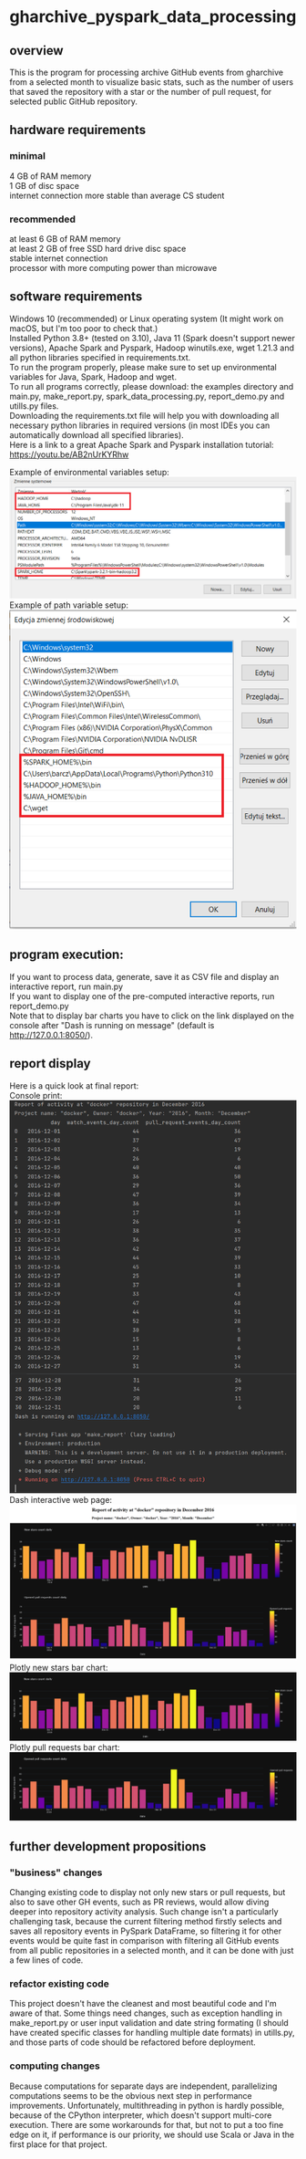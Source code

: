 # gharchive_pyspark_data_processing
## overview
This is the program for processing archive GitHub events from gharchive from a selected month to
visualize basic stats, such as the number of users that saved the repository with a star or the number of pull
request, for selected public GitHub repository.
## hardware  requirements
### minimal
4 GB of RAM memory <br />
1 GB of disc space <br />
internet connection more stable than average CS student<br />

### recommended
at least 6 GB of RAM memory <br />
at least 2 GB of free SSD hard drive disc space <br />
stable internet connection <br />
processor with more computing power than microwave

## software requirements
Windows 10 (recommended) or Linux operating system (It might work on macOS, but I'm too poor to check that.) <br />
Installed Python 3.8+ (tested on 3.10), Java 11 (Spark doesn't support newer versions), Apache Spark and Pyspark, Hadoop winutils.exe,
wget 1.21.3 and all python libraries specified in requirements.txt.  <br />
To run the program properly, please make sure to set up environmental variables for Java, Spark, Hadoop and wget.  <br />
To run all programs correctly, please download: the examples directory and main.py, make_report.py, spark_data_processing.py, report_demo.py and utills.py files.  <br />
Downloading the requirements.txt file will help you with downloading all necessary python libraries in required versions 
(in most IDEs you can automatically download all specified libraries).  <br />
Here is a link to a great Apache Spark and Pyspark installation tutorial: https://youtu.be/AB2nUrKYRhw   <br />

Example of environmental variables setup: <br />
<img src="/assets/environmental_variables.PNG" alt="Environmental variables setup" title="Environmental variables setup">
Example of path variable setup: <br />
<img src="/assets/path_environmental_variables.PNG" alt="Path in environmental variables setup" title="Path in environmental variables setup">
<br />

## program execution:
If you want to process data, generate, save it as CSV file and display an interactive report, run main.py <br />
If you want to display one of the pre-computed interactive reports, run report_demo.py <br />
Note that to display bar charts you have to click on the link displayed on the console after "Dash is running on message" (default is http://127.0.0.1:8050/).

## report display
Here is a quick look at final report: <br />
Console print: <br />
<img src="/assets/docker_report_console.PNG" alt="docker/docker repository report console" title="docker/docker repository report console"> <br />
Dash interactive web page: <br /> 
<img src="/assets/docker_report_charts.PNG" alt="docker/docker repository report dash" title="docker/docker repository report dash"> <br />
Plotly new stars bar chart: <br />
<img src="/assets/docker_plotly_stars_bar_chart.png" alt="docker/docker repository plotly new stars bar chart" 
     title="docker/docker repository plotly new stars bar chart"> <br />
Plotly pull requests bar chart: <br />
<img src="/assets/docker_plotly_pull_requests_bar_chart.png" alt="docker/docker repository plotly pull requests bar chart" 
     title="docker/docker repository plotly pull requests bar chart"> <br />
     
## further development propositions

### "business" changes
Changing existing code to display not only new stars or pull requests, but also to save other GH events, such as PR reviews, would allow diving deeper into 
repository activity analysis. Such change isn't a particularly challenging task, because the current filtering method firstly selects and saves all repository events in 
PySpark DataFrame, so filtering it for other events would be quite fast in comparison with filtering all GitHub events from all public repositories in a selected month,
and it can be done with just a few lines of code.

### refactor existing code
This project doesn't have the cleanest and most beautiful code and I'm aware of that. Some things need changes, such as exception handling in make_report.py or
user input validation and date string formating (I should have created specific classes for handling multiple date formats) in utills.py, and those parts of code
should be refactored before deployment.

### computing changes
Because computations for separate days are independent, parallelizing computations seems to be the obvious next step in performance improvements. Unfortunately,
multithreading in python is hardly possible, because of the CPython interpreter, which doesn't support multi-core execution. There are some workarounds for that,
but not to put a too fine edge on it, if performance is our priority, we should use Scala or Java in the first place for that project.
